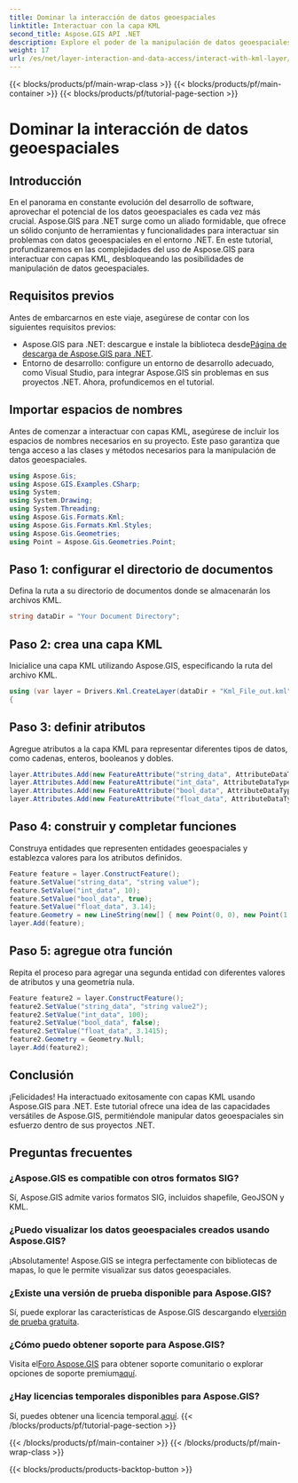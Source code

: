 ```yaml
---
title: Dominar la interacción de datos geoespaciales
linktitle: Interactuar con la capa KML
second_title: Aspose.GIS API .NET
description: Explore el poder de la manipulación de datos geoespaciales en .NET con Aspose.GIS. Guía paso a paso para interactuar con capas KML. ¡Descarga tu prueba gratuita ahora!
weight: 17
url: /es/net/layer-interaction-and-data-access/interact-with-kml-layer/
---
```


{{< blocks/products/pf/main-wrap-class >}}
{{< blocks/products/pf/main-container >}}
{{< blocks/products/pf/tutorial-page-section >}}

# Dominar la interacción de datos geoespaciales

## Introducción
En el panorama en constante evolución del desarrollo de software, aprovechar el potencial de los datos geoespaciales es cada vez más crucial. Aspose.GIS para .NET surge como un aliado formidable, que ofrece un sólido conjunto de herramientas y funcionalidades para interactuar sin problemas con datos geoespaciales en el entorno .NET. En este tutorial, profundizaremos en las complejidades del uso de Aspose.GIS para interactuar con capas KML, desbloqueando las posibilidades de manipulación de datos geoespaciales.
## Requisitos previos
Antes de embarcarnos en este viaje, asegúrese de contar con los siguientes requisitos previos:
-  Aspose.GIS para .NET: descargue e instale la biblioteca desde[Página de descarga de Aspose.GIS para .NET](https://releases.aspose.com/gis/net/).
- Entorno de desarrollo: configure un entorno de desarrollo adecuado, como Visual Studio, para integrar Aspose.GIS sin problemas en sus proyectos .NET.
Ahora, profundicemos en el tutorial.
## Importar espacios de nombres
Antes de comenzar a interactuar con capas KML, asegúrese de incluir los espacios de nombres necesarios en su proyecto. Este paso garantiza que tenga acceso a las clases y métodos necesarios para la manipulación de datos geoespaciales.
```csharp
using Aspose.Gis;
using Aspose.GIS.Examples.CSharp;
using System;
using System.Drawing;
using System.Threading;
using Aspose.Gis.Formats.Kml;
using Aspose.Gis.Formats.Kml.Styles;
using Aspose.Gis.Geometries;
using Point = Aspose.Gis.Geometries.Point;
```
## Paso 1: configurar el directorio de documentos
Defina la ruta a su directorio de documentos donde se almacenarán los archivos KML.
```csharp
string dataDir = "Your Document Directory";
```
## Paso 2: crea una capa KML
Inicialice una capa KML utilizando Aspose.GIS, especificando la ruta del archivo KML.
```csharp
using (var layer = Drivers.Kml.CreateLayer(dataDir + "Kml_File_out.kml"))
{
```
## Paso 3: definir atributos
Agregue atributos a la capa KML para representar diferentes tipos de datos, como cadenas, enteros, booleanos y dobles.
```csharp
layer.Attributes.Add(new FeatureAttribute("string_data", AttributeDataType.String));
layer.Attributes.Add(new FeatureAttribute("int_data", AttributeDataType.Integer));
layer.Attributes.Add(new FeatureAttribute("bool_data", AttributeDataType.Boolean));
layer.Attributes.Add(new FeatureAttribute("float_data", AttributeDataType.Double));
```
## Paso 4: construir y completar funciones
Construya entidades que representen entidades geoespaciales y establezca valores para los atributos definidos.
```csharp
Feature feature = layer.ConstructFeature();
feature.SetValue("string_data", "string value");
feature.SetValue("int_data", 10);
feature.SetValue("bool_data", true);
feature.SetValue("float_data", 3.14);
feature.Geometry = new LineString(new[] { new Point(0, 0), new Point(1, 1) });
layer.Add(feature);
```
## Paso 5: agregue otra función
Repita el proceso para agregar una segunda entidad con diferentes valores de atributos y una geometría nula.
```csharp
Feature feature2 = layer.ConstructFeature();
feature2.SetValue("string_data", "string value2");
feature2.SetValue("int_data", 100);
feature2.SetValue("bool_data", false);
feature2.SetValue("float_data", 3.1415);
feature2.Geometry = Geometry.Null;
layer.Add(feature2);
```
## Conclusión
¡Felicidades! Ha interactuado exitosamente con capas KML usando Aspose.GIS para .NET. Este tutorial ofrece una idea de las capacidades versátiles de Aspose.GIS, permitiéndole manipular datos geoespaciales sin esfuerzo dentro de sus proyectos .NET.
## Preguntas frecuentes
### ¿Aspose.GIS es compatible con otros formatos SIG?
Sí, Aspose.GIS admite varios formatos SIG, incluidos shapefile, GeoJSON y KML.
### ¿Puedo visualizar los datos geoespaciales creados usando Aspose.GIS?
¡Absolutamente! Aspose.GIS se integra perfectamente con bibliotecas de mapas, lo que le permite visualizar sus datos geoespaciales.
### ¿Existe una versión de prueba disponible para Aspose.GIS?
 Sí, puede explorar las características de Aspose.GIS descargando el[versión de prueba gratuita](https://releases.aspose.com/).
### ¿Cómo puedo obtener soporte para Aspose.GIS?
 Visita el[Foro Aspose.GIS](https://forum.aspose.com/c/gis/33) para obtener soporte comunitario o explorar opciones de soporte premium[aquí](https://purchase.aspose.com/buy).
### ¿Hay licencias temporales disponibles para Aspose.GIS?
 Sí, puedes obtener una licencia temporal.[aquí](https://purchase.aspose.com/temporary-license/).
{{< /blocks/products/pf/tutorial-page-section >}}

{{< /blocks/products/pf/main-container >}}
{{< /blocks/products/pf/main-wrap-class >}}

{{< blocks/products/products-backtop-button >}}
